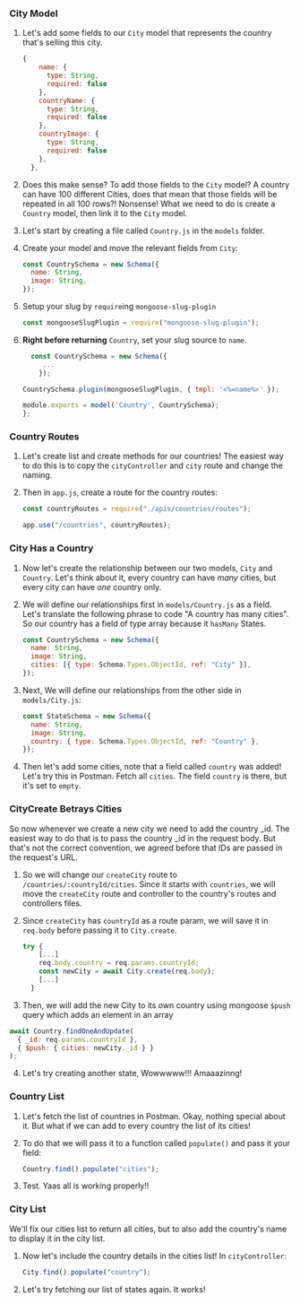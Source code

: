 ### City Model

1. Let's add some fields to our `City` model that represents the country that's selling this city.

   ```javascript
   {
       name: {
         type: String,
         required: false
       },
       countryName: {
         type: String,
         required: false
       },
       countryImage: {
         type: String,
         required: false
       },
     },

   ```

2. Does this make sense? To add those fields to the `City` model? A country can have 100 different Cities, does that mean that those fields will be repeated in all 100 rows?! Nonsense! What we need to do is create a `Country` model, then link it to the `City` model.

3. Let's start by creating a file called `Country.js` in the `models` folder.

4. Create your model and move the relevant fields from `City`:

   ```javascript
   const CountrySchema = new Schema({
     name: String,
     image: String,
   });
   ```

5. Setup your slug by `require`ing `mongoose-slug-plugin`

   ```javascript
   const mongooseSlugPlugin = require("mongoose-slug-plugin");
   ```

6. **Right before returning** `Country`, set your slug source to `name`.

   ```javascript
     const CountrySchema = new Schema({
        ...
       });

   CountrySchema.plugin(mongooseSlugPlugin, { tmpl: '<%=name%>' });

   module.exports = model('Country', CountrySchema);
   };
   ```

### Country Routes

1. Let's create list and create methods for our countries! The easiest way to do this is to copy the `cityController` and `city` route and change the naming.

2. Then in `app.js`, create a route for the country routes:

   ```javascript
   const countryRoutes = require("./apis/countries/routes");
   ```

   ```javascript
   app.use("/countries", countryRoutes);
   ```

### City Has a Country

1. Now let's create the relationship between our two models, `City` and `Country`. Let's think about it, every country can have _many_ cities, but every city can have _one_ country only.

2. We will define our relationships first in `models/Country.js` as a field. Let's translate the following phrase to code "A country has many cities". So our country has a field of type array because it `hasMany` States.

   ```javascript
   const CountrySchema = new Schema({
     name: String,
     image: String,
     cities: [{ type: Schema.Types.ObjectId, ref: "City" }],
   });
   ```

3. Next, We will define our relationships from the other side in `models/City.js`:

   ```javascript
   const StateSchema = new Schema({
     name: String,
     image: String,
     country: { type: Schema.Types.ObjectId, ref: "Country" },
   });
   ```

4. Then let's add some cities, note that a field called `country` was added! Let's try this in Postman. Fetch all `cities`. The field `country` is there, but it's set to `empty`.

### CityCreate Betrays Cities

So now whenever we create a new city we need to add the country \_id. The easiest way to do that is to pass the country \_id in the request body. But that's not the correct convention, we agreed before that IDs are passed in the request's URL.

1. So we will change our `createCity` route to `/countries/:countryId/cities`. Since it starts with `countries`, we will move the `createCity` route and controller to the country's routes and controllers files.

2. Since `createCity` has `countryId` as a route param, we will save it in `req.body` before passing it to `City.create`.

   ```javascript
   try {
       [...]
       req.body.country = req.params.countryId;
       const newCity = await City.create(req.body);
       [...]
     }
   ```

3. Then, we will add the new City to its own country using mongoose `$push` query which adds an element in an array

```javascript
await Country.findOneAndUpdate(
  { _id: req.params.countryId },
  { $push: { cities: newCity._id } }
);
```

4. Let's try creating another state, Wowwwww!!! Amaaazinng!

### Country List

1. Let's fetch the list of countries in Postman. Okay, nothing special about it. But what if we can add to every country the list of its cities!

2. To do that we will pass it to a function called `populate()` and pass it your field:

   ```javascript
   Country.find().populate("cities");
   ```

3. Test. Yaas all is working properly!!

### City List

We'll fix our cities list to return all cities, but to also add the country's name to display it in the city list.

1. Now let's include the country details in the cities list! In `cityController`:

   ```javascript
   City.find().populate("country");
   ```

2. Let's try fetching our list of states again. It works!
